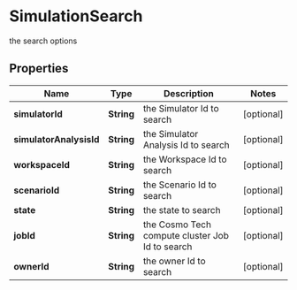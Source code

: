 

# SimulationSearch

the search options

## Properties

Name | Type | Description | Notes
------------ | ------------- | ------------- | -------------
**simulatorId** | **String** | the Simulator Id to search |  [optional]
**simulatorAnalysisId** | **String** | the Simulator Analysis Id to search |  [optional]
**workspaceId** | **String** | the Workspace Id to search |  [optional]
**scenarioId** | **String** | the Scenario Id to search |  [optional]
**state** | **String** | the state to search |  [optional]
**jobId** | **String** | the Cosmo Tech compute cluster Job Id to search |  [optional]
**ownerId** | **String** | the owner Id to search |  [optional]



